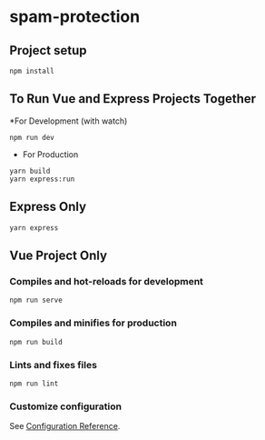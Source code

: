 # spam-protection

## Project setup
```
npm install
```

## To Run Vue and Express Projects Together 
*For Development (with watch)
```
npm run dev
```
* For Production
```
yarn build
yarn express:run
```


## Express Only
```
yarn express
```


## Vue Project Only

### Compiles and hot-reloads for development
```
npm run serve
```

### Compiles and minifies for production
```
npm run build
```

### Lints and fixes files
```
npm run lint
```

### Customize configuration
See [Configuration Reference](https://cli.vuejs.org/config/).
